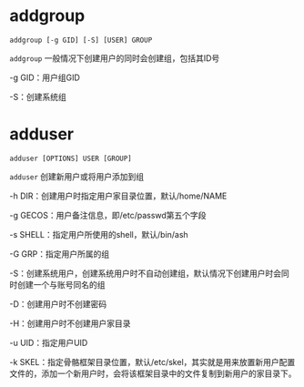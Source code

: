 # addgroup

    addgroup [-g GID] [-S] [USER] GROUP

`addgroup` 一般情况下创建用户的同时会创建组，包括其ID号

-g GID：用户组GID

-S：创建系统组

# adduser

    adduser [OPTIONS] USER [GROUP]

`adduser` 创建新用户或将用户添加到组

-h DIR：创建用户时指定用户家目录位置，默认/home/NAME

-g GECOS：用户备注信息，即/etc/passwd第五个字段

-s SHELL：指定用户所使用的shell，默认/bin/ash

-G GRP：指定用户所属的组

-S：创建系统用户，创建系统用户时不自动创建组，默认情况下创建用户时会同时创建一个与账号同名的组

-D：创建用户时不创建密码

-H：创建用户时不创建用户家目录

-u UID：指定用户UID

-k SKEL：指定骨骼框架目录位置，默认/etc/skel，其实就是用来放置新用户配置文件的，添加一个新用户时，会将该框架目录中的文件复制到新用户的家目录下。